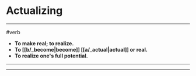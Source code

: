 # Actualizing
---
#verb
- **To make real; to realize.**
- **To [[b/_become|become]] [[a/_actual|actual]] or real.**
- **To realize one's full potential.**
---
---
